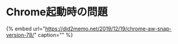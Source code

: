 # Chrome起動時の問題

{% embed url="https://did2memo.net/2019/12/19/chrome-aw-snap-version-78/" caption="" %}

